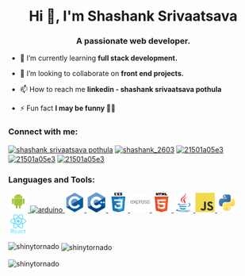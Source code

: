 <h1 align="center">Hi 👋, I'm Shashank Srivaatsava</h1>
<h3 align="center">A passionate web developer.</h3>

- 🌱 I’m currently learning **full stack development.**

- 👯 I’m looking to collaborate on **front end projects.**

- 📫 How to reach me **linkedin - shashank srivaatsava pothula**

- ⚡ Fun fact **I may be funny ✌🏻**

<h3 align="left">Connect with me:</h3>
<p align="left">
<a href="https://linkedin.com/in/shashank srivaatsava pothula" target="blank"><img align="center" src="https://raw.githubusercontent.com/rahuldkjain/github-profile-readme-generator/master/src/images/icons/Social/linked-in-alt.svg" alt="shashank srivaatsava pothula" height="30" width="40" /></a>
<a href="https://www.codechef.com/users/shashank_2603" target="blank"><img align="center" src="https://cdn.jsdelivr.net/npm/simple-icons@3.1.0/icons/codechef.svg" alt="shashank_2603" height="30" width="40" /></a>
<a href="https://www.hackerrank.com/21501a05e3" target="blank"><img align="center" src="https://raw.githubusercontent.com/rahuldkjain/github-profile-readme-generator/master/src/images/icons/Social/hackerrank.svg" alt="21501a05e3" height="30" width="40" /></a>
<a href="https://codeforces.com/profile/21501a05e3" target="blank"><img align="center" src="https://raw.githubusercontent.com/rahuldkjain/github-profile-readme-generator/master/src/images/icons/Social/codeforces.svg" alt="21501a05e3" height="30" width="40" /></a>
<a href="https://www.leetcode.com/21501a05e3" target="blank"><img align="center" src="https://raw.githubusercontent.com/rahuldkjain/github-profile-readme-generator/master/src/images/icons/Social/leet-code.svg" alt="21501a05e3" height="30" width="40" /></a>
</p>

<h3 align="left">Languages and Tools:</h3>
<p align="left"> <a href="https://developer.android.com" target="_blank" rel="noreferrer"> <img src="https://raw.githubusercontent.com/devicons/devicon/master/icons/android/android-original-wordmark.svg" alt="android" width="40" height="40"/> </a> <a href="https://www.arduino.cc/" target="_blank" rel="noreferrer"> <img src="https://cdn.worldvectorlogo.com/logos/arduino-1.svg" alt="arduino" width="40" height="40"/> </a> <a href="https://www.cprogramming.com/" target="_blank" rel="noreferrer"> <img src="https://raw.githubusercontent.com/devicons/devicon/master/icons/c/c-original.svg" alt="c" width="40" height="40"/> </a> <a href="https://www.w3schools.com/cpp/" target="_blank" rel="noreferrer"> <img src="https://raw.githubusercontent.com/devicons/devicon/master/icons/cplusplus/cplusplus-original.svg" alt="cplusplus" width="40" height="40"/> </a> <a href="https://www.w3schools.com/css/" target="_blank" rel="noreferrer"> <img src="https://raw.githubusercontent.com/devicons/devicon/master/icons/css3/css3-original-wordmark.svg" alt="css3" width="40" height="40"/> </a> <a href="https://expressjs.com" target="_blank" rel="noreferrer"> <img src="https://raw.githubusercontent.com/devicons/devicon/master/icons/express/express-original-wordmark.svg" alt="express" width="40" height="40"/> </a> <a href="https://www.w3.org/html/" target="_blank" rel="noreferrer"> <img src="https://raw.githubusercontent.com/devicons/devicon/master/icons/html5/html5-original-wordmark.svg" alt="html5" width="40" height="40"/> </a> <a href="https://www.java.com" target="_blank" rel="noreferrer"> <img src="https://raw.githubusercontent.com/devicons/devicon/master/icons/java/java-original.svg" alt="java" width="40" height="40"/> </a> <a href="https://developer.mozilla.org/en-US/docs/Web/JavaScript" target="_blank" rel="noreferrer"> <img src="https://raw.githubusercontent.com/devicons/devicon/master/icons/javascript/javascript-original.svg" alt="javascript" width="40" height="40"/> </a> <a href="https://www.python.org" target="_blank" rel="noreferrer"> <img src="https://raw.githubusercontent.com/devicons/devicon/master/icons/python/python-original.svg" alt="python" width="40" height="40"/> </a> <a href="https://reactjs.org/" target="_blank" rel="noreferrer"> <img src="https://raw.githubusercontent.com/devicons/devicon/master/icons/react/react-original-wordmark.svg" alt="react" width="40" height="40"/> </a> </p>

<p><img align="left" src="https://github-readme-stats.vercel.app/api/top-langs?username=shinytornado&show_icons=true&locale=en&layout=compact" alt="shinytornado" /></p>

<p>&nbsp;<img align="center" src="https://github-readme-stats.vercel.app/api?username=shinytornado&show_icons=true&locale=en" alt="shinytornado" /></p>

<p><img align="center" src="https://github-readme-streak-stats.herokuapp.com/?user=shinytornado&" alt="shinytornado" /></p>
